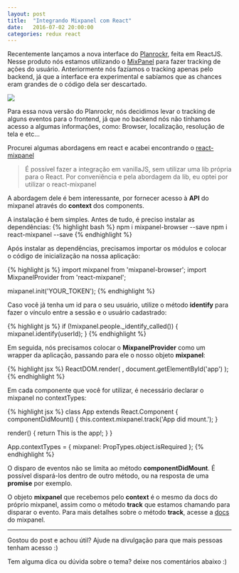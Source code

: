 ```yaml
---
layout: post
title:  "Integrando Mixpanel com React"
date:   2016-07-02 20:00:00
categories: redux react
---
```

Recentemente lançamos a nova interface do [Planrockr](http://planrockr.com/),
feita em ReactJS. Nesse produto nós estamos utilizando o
[MixPanel](https://mixpanel.com/) para fazer tracking de ações do usuário.
Anteriormente nós fazíamos o tracking apenas pelo backend, já que a interface
era experimental e sabíamos que as chances eram grandes de o código dela ser
descartado.

![](https://d262ilb51hltx0.cloudfront.net/max/800/1*aw4IJt8TzFe9PimVPZxoYw.jpeg)

Para essa nova versão do Planrockr, nós decidimos levar o tracking de alguns
eventos para o frontend, já que no backend nós não tínhamos acesso a algumas
informações, como: Browser, localização, resolução de tela e etc…

Procurei algumas abordagens em react e acabei encontrando o
[react-mixpanel](https://www.npmjs.com/package/react-mixpanel)

> É possível fazer a integração em vanillaJS, sem utilizar uma lib própria para o
> React. Por conveniência e pela abordagem da lib, eu optei por utilizar o
react-mixpanel

A abordagem dele é bem interessante, por fornecer acesso à **API** do mixpanel
através do **context** dos components.

A instalação é bem simples. Antes de tudo, é preciso instalar as dependências:
{% highlight bash %}
npm i mixpanel-browser --save
npm i react-mixpanel --save
{% endhighlight %}

Após instalar as dependências, precisamos importar os módulos e colocar o código
de inicialização na nossa aplicação:

{% highlight js %}
import mixpanel from 'mixpanel-browser';
import MixpanelProvider from 'react-mixpanel';

mixpanel.init('YOUR_TOKEN');
{% endhighlight %}

Caso você já tenha um id para o seu usuário, utilize o método **identify** para
fazer o vínculo entre a sessão e o usuário cadastrado:

{% highlight js %}
if (!mixpanel.people._identify_called()) {
  mixpanel.identify(userId);
}
{% endhighlight %}

Em seguida, nós precisamos colocar o **MixpanelProvider** como um wrapper da
aplicação, passando para ele o nosso objeto **mixpanel**:

{% highlight jsx %}
ReactDOM.render(
  <MixpanelProvider mixpanel={mixpanel}>
    <App/>
  </MixpanelProvider>,
  document.getElementById('app')
);
{% endhighlight %}

Em cada componente que você for utilizar, é necessário declarar o mixpanel no
contextTypes:

{% highlight jsx %}
class App extends React.Component {
  componentDidMount() {
    this.context.mixpanel.track('App did mount.');
  }

  render() {
    return <span>This is the app!</span>;
  }
}

App.contextTypes = {
  mixpanel: PropTypes.object.isRequired
};
{% endhighlight %}

O disparo de eventos não se limita ao método **componentDidMount**. É possível
dispará-los dentro de outro método, ou na resposta de uma **promise** por
exemplo.

O objeto **mixpanel** que recebemos pelo **context** é o mesmo da docs do
próprio mixpanel, assim como o método **track** que estamos chamando para
disparar o evento. Para mais detalhes sobre o método **track**, acesse a
[docs](https://mixpanel.com/help/reference/javascript) do mixpanel.

*****

Gostou do post e achou útil? Ajude na divulgação para que mais pessoas tenham acesso :)

Tem alguma dica ou dúvida sobre o tema? deixe nos comentários abaixo :)

